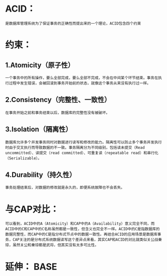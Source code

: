 # ACID：

    是数据库管理系统为了保证事务的正确性而提出来的一个理论，ACID包含四个约束

# 约束：

## 1.Atomicity（原子性）

    一个事务中的所有操作，要么全部完成，要么全部不完成，不会在中间某个环节结束。事务在执行过程中发生错误，会被回滚到事务开始前的状态，就像这个事务从来没有执行过一样。


## 2.Consistency（完整性、一致性）

    在事务开始之前和事务结束以后，数据库的完整性没有被破坏。


## 3.Isolation（隔离性）

    数据库允许多个并发事务同时对数据进行读写和修改的能力。隔离性可以防止多个事务并发执行时由于交叉执行而导致数据的不一致。事务隔离分为不同级别，包括读未提交（Read uncommitted）、读提交（read committed）、可重复读（repeatable read）和串行化（Serializable）。


## 4.Durability（持久性）

    事务处理结束后，对数据的修改就是永久的，即便系统故障也不会丢失。

# 与CAP对比：

    可以看到，ACID中的A（Atomicity）和CAP中的A（Availability）意义完全不同，而ACID中的C和CAP中的C名称虽然都是一致性，但含义也完全不一样。ACID中的C是指数据库的数据完整性，而CAP中的C是指分布式节点中的数据一致性。再结合ACID的应用场景是数据库事务，CAP关注的是分布式系统数据读写这个差异点来看，其实CAP和ACID的对比就类似关公战秦琼，虽然关公和秦琼都是武将，但其实没有太多可比性。


# 延伸： BASE

